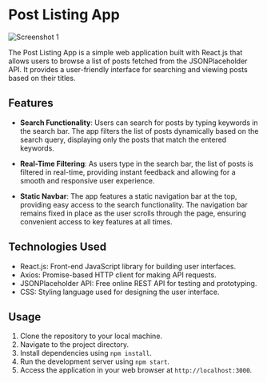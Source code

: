 # Post Listing App
![Screenshot 1](screenshots/playto1.png)

The Post Listing App is a simple web application built with React.js that allows users to browse a list of posts fetched from the JSONPlaceholder API. It provides a user-friendly interface for searching and viewing posts based on their titles.

## Features

- **Search Functionality**: Users can search for posts by typing keywords in the search bar. The app filters the list of posts dynamically based on the search query, displaying only the posts that match the entered keywords.

- **Real-Time Filtering**: As users type in the search bar, the list of posts is filtered in real-time, providing instant feedback and allowing for a smooth and responsive user experience.

- **Static Navbar**: The app features a static navigation bar at the top, providing easy access to the search functionality. The navigation bar remains fixed in place as the user scrolls through the page, ensuring convenient access to key features at all times.

## Technologies Used

- React.js: Front-end JavaScript library for building user interfaces.
- Axios: Promise-based HTTP client for making API requests.
- JSONPlaceholder API: Free online REST API for testing and prototyping.
- CSS: Styling language used for designing the user interface.

## Usage

1. Clone the repository to your local machine.
2. Navigate to the project directory.
3. Install dependencies using `npm install`.
4. Run the development server using `npm start`.
5. Access the application in your web browser at `http://localhost:3000`.
